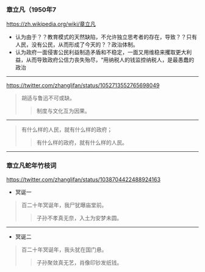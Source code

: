 ### 章立凡（1950年7
https://zh.wikipedia.org/wiki/章立凡
- 认为由于？？教育模式的天然缺陷，不允许独立思考者的存在，导致？？只有人民，没有公民，从而形成了今天的？？政治体制。
- 认为政府一面侵害公民利益制造矛盾和不稳定，一面又用维稳来攫取更大利益，从而导致政府公信力丧失殆尽，“用纳税人的钱监控纳税人，是最愚蠢的政治
---
https://twitter.com/zhanglifan/status/1052713552765698049
>胡适与鲁迅不可或缺。
>>制度与文化互为因果。
---
>有什么样的人民，就有什么样的政府；
>>有什么样的政府，就有什么样的人民。
---
### 章立凡蛇年竹枝词
https://twitter.com/zhanglifan/status/1038704422488924163
- 冥诞一
>百二十年冥诞年，我尸犹曝庙堂前。
>>子孙不孝真无奈，入土为安梦未圆。
---
- 冥诞二
>百二十年冥诞年，我头犹在国门悬。
>>子孙聚敛真无艺，肖像印钞发纸钱。